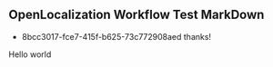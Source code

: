 ## OpenLocalization Workflow Test MarkDown
* 8bcc3017-fce7-415f-b625-73c772908aed 
thanks!

Hello world